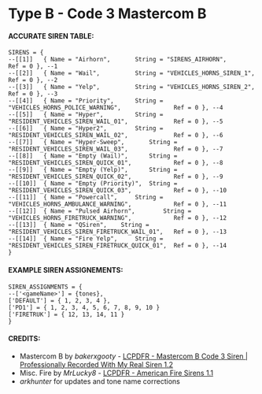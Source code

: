 # Type B - Code 3 Mastercom B

#### ACCURATE SIREN TABLE:
```
SIRENS = {	
--[[1]]	  { Name = "Airhorn", 		String = "SIRENS_AIRHORN", 								Ref = 0 }, --1
--[[2]]	  { Name = "Wail", 			String = "VEHICLES_HORNS_SIREN_1", 						Ref = 0 }, --2
--[[3]]	  { Name = "Yelp", 			String = "VEHICLES_HORNS_SIREN_2", 						Ref = 0 }, --3
--[[4]]	  { Name = "Priority", 		String = "VEHICLES_HORNS_POLICE_WARNING", 				Ref = 0 }, --4
--[[5]]	  { Name = "Hyper", 		String = "RESIDENT_VEHICLES_SIREN_WAIL_01", 			Ref = 0 }, --5
--[[6]]	  { Name = "Hyper2", 		String = "RESIDENT_VEHICLES_SIREN_WAIL_02", 			Ref = 0 }, --6
--[[7]]	  { Name = "Hyper-Sweep", 		String = "RESIDENT_VEHICLES_SIREN_WAIL_03", 			Ref = 0 }, --7
--[[8]]	  { Name = "Empty (Wail)", 		String = "RESIDENT_VEHICLES_SIREN_QUICK_01", 			Ref = 0 }, --8
--[[9]]	  { Name = "Empty (Yelp)",		String = "RESIDENT_VEHICLES_SIREN_QUICK_02",			Ref = 0 }, --9
--[[10]]  { Name = "Empty (Priority)", 	String = "RESIDENT_VEHICLES_SIREN_QUICK_03", 			Ref = 0 }, --10
--[[11]]  { Name = "Powercall", 	String = "VEHICLES_HORNS_AMBULANCE_WARNING", 			Ref = 0 }, --11
--[[12]]  { Name = "Pulsed Airhorn", 		String = "VEHICLES_HORNS_FIRETRUCK_WARNING", 			Ref = 0 }, --12
--[[13]]  { Name = "QSiren", 	String = "RESIDENT_VEHICLES_SIREN_FIRETRUCK_WAIL_01", 	Ref = 0 }, --13
--[[14]]  { Name = "Fire Yelp", 	String = "RESIDENT_VEHICLES_SIREN_FIRETRUCK_QUICK_01", 	Ref = 0 }, --14
}
```
#### EXAMPLE SIREN ASSIGNEMENTS:
```
SIREN_ASSIGNMENTS = {
--['<gameName>'] = {tones},
['DEFAULT'] = { 1, 2, 3, 4 }, 
['PD1'] = { 1, 2, 3, 4, 5, 6, 7, 8, 9, 10 }   				
['FIRETRUK'] = { 12, 13, 14, 11 } 	
}
```



#### CREDITS:
* Mastercom B by _bakerxgooty_ - [LCPDFR - Mastercom B Code 3 Siren | Professionally Recorded With My Real Siren 1.2](https://www.lcpdfr.com/downloads/gta5mods/audio/23731-mastercom-b-code-3-siren-professionally-recorded-with-my-real-siren/)
* Misc. Fire by _MrLucky8_ - [LCPDFR - American Fire Sirens 1.1](https://www.lcpdfr.com/downloads/gta5mods/audio/13310-american-fire-sirens)
* _arkhunter_ for updates and tone name corrections
